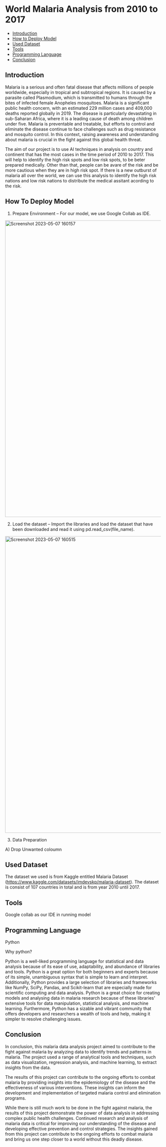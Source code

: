 # World Malaria Analysis from 2010 to 2017

- [Introduction](#introduction)
- [How to Deploy Model](#how-to-deploy-model)
- [Used Dataset](#used-dataset)
- [Tools](#tools)
- [Programming Language](#programming-language)
- [Conclusion](#conclusion)

## Introduction

Malaria is a serious and often fatal disease that affects millions of people worldwide, especially in tropical and subtropical regions. It is caused by a parasite called Plasmodium, which is transmitted to humans through the bites of infected female Anopheles mosquitoes. Malaria is a significant public health concern, with an estimated 229 million cases and 409,000 deaths reported globally in 2019. The disease is particularly devastating in sub-Saharan Africa, where it is a leading cause of death among children under five. Malaria is preventable and treatable, but efforts to control and eliminate the disease continue to face challenges such as drug resistance and mosquito control. In this context, raising awareness and understanding about malaria is crucial in the fight against this global health threat.

The aim of our project is to use AI techniques in analysis on country and continent that has the most cases in the time period of 2010 to 2017. 
This will help to identify the high risk spots and low risk spots, to be beter prepared medically. Other than that, people can be avare of the risk
and be more cautious when they are in high risk spot. If there is a new outburst of malaria all over the world, we can use this analysis to identify 
the high risk nations and low risk nations to distribute the medical assitant acording to the risk.

## How To Deploy Model
1. Prepare Environment – For our model, we use Google Collab as IDE.
<img width="960" alt="Screenshot 2023-05-07 160157" src="https://user-images.githubusercontent.com/122202956/236665453-a40af638-a570-4f55-b612-4a607e36bafc.png">

2. Load the dataset – Import the libraries and load the dataset that have been downloaded and read it using pd.read_csv(file_name). 
<img width="960" alt="Screenshot 2023-05-07 160515" src="https://user-images.githubusercontent.com/122202956/236665557-c564339d-acd0-45cd-984d-3d699b01c9b0.png">

3. Data Preparation
  
  A) Drop Unwanted coloumn
  

## Used Dataset
The dataset we used is from Kaggle entitled Malaria Dataset (https://www.kaggle.com/datasets/imdevskp/malaria-dataset). The dataset is consist of 107 countries in total and is from year 2010 until 2017. 

## Tools
Google collab as our IDE in running model

## Programming Language
Python

Why python?

Python is a well-liked programming language for statistical and data analysis because of its ease of use, adaptability, and abundance of libraries and tools. Python is a great option for both beginners and experts because of its simple, unambiguous syntax that is simple to learn and interpret. Additionally, Python provides a large selection of libraries and frameworks like NumPy, SciPy, Pandas, and Scikit-learn that are especially made for scientific computing and data analysis. Python is a great choice for creating models and analysing data in malaria research because of these libraries' extensive tools for data manipulation, statistical analysis, and machine learning. Furthermore, Python has a sizable and vibrant community that offers developers and researchers a wealth of tools and help, making it simpler to resolve challenging issues.

## Conclusion
In conclusion, this malaria data analysis project aimed to contribute to the fight against malaria by analyzing data to identify trends and patterns in malaria. The project used a range of analytical tools and techniques, such as data visualization, regression analysis, and machine learning, to extract insights from the data.

The results of this project can contribute to the ongoing efforts to combat malaria by providing insights into the epidemiology of the disease and the effectiveness of various interventions. These insights can inform the development and implementation of targeted malaria control and elimination programs. 

While there is still much work to be done in the fight against malaria, the results of this project demonstrate the power of data analysis in addressing complex public health challenges. Continued research and analysis of malaria data is critical for improving our understanding of the disease and developing effective prevention and control strategies. The insights gained from this project can contribute to the ongoing efforts to combat malaria and bring us one step closer to a world without this deadly disease.
